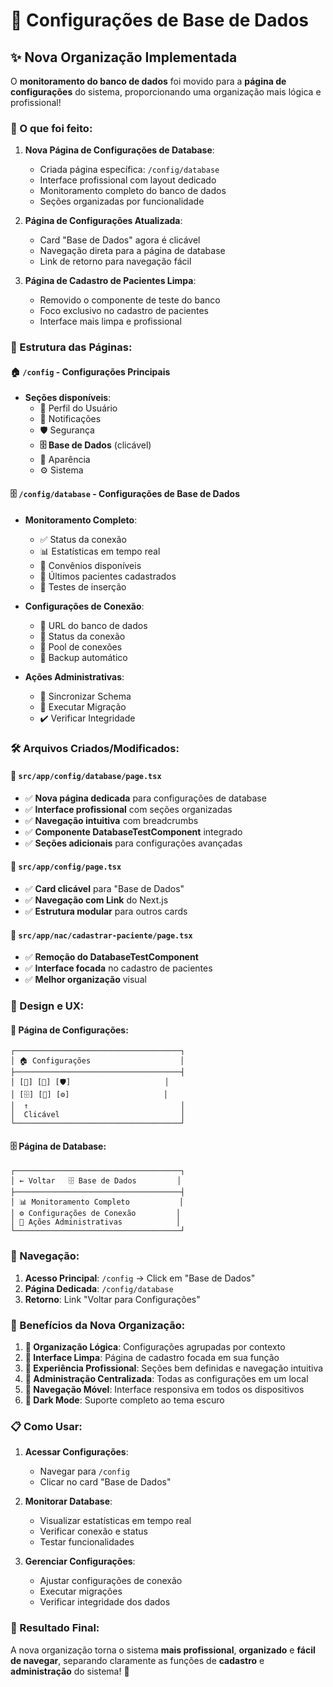 # 🔧 Configurações de Base de Dados

## ✨ Nova Organização Implementada

O **monitoramento do banco de dados** foi movido para a **página de configurações** do sistema, proporcionando uma organização mais lógica e profissional!

### 🎯 O que foi feito:

1. **Nova Página de Configurações de Database**:
   - Criada página específica: `/config/database`
   - Interface profissional com layout dedicado
   - Monitoramento completo do banco de dados
   - Seções organizadas por funcionalidade

2. **Página de Configurações Atualizada**:
   - Card "Base de Dados" agora é clicável
   - Navegação direta para a página de database
   - Link de retorno para navegação fácil

3. **Página de Cadastro de Pacientes Limpa**:
   - Removido o componente de teste do banco
   - Foco exclusivo no cadastro de pacientes
   - Interface mais limpa e profissional

### 📁 Estrutura das Páginas:

#### 🏠 `/config` - Configurações Principais
- **Seções disponíveis**:
  - 👤 Perfil do Usuário
  - 🔔 Notificações  
  - 🛡️ Segurança
  - **🗄️ Base de Dados** (clicável)
  - 🎨 Aparência
  - ⚙️ Sistema

#### 🗄️ `/config/database` - Configurações de Base de Dados
- **Monitoramento Completo**:
  - ✅ Status da conexão
  - 📊 Estatísticas em tempo real
  - 🏥 Convênios disponíveis
  - 👥 Últimos pacientes cadastrados
  - 🧪 Testes de inserção

- **Configurações de Conexão**:
  - 🔗 URL do banco de dados
  - 🔌 Status da conexão
  - 🔄 Pool de conexões
  - 💾 Backup automático

- **Ações Administrativas**:
  - 🔄 Sincronizar Schema
  - 🚀 Executar Migração
  - ✔️ Verificar Integridade

### 🛠️ Arquivos Criados/Modificados:

#### 📄 `src/app/config/database/page.tsx`
- ✅ **Nova página dedicada** para configurações de database
- ✅ **Interface profissional** com seções organizadas
- ✅ **Navegação intuitiva** com breadcrumbs
- ✅ **Componente DatabaseTestComponent** integrado
- ✅ **Seções adicionais** para configurações avançadas

#### 📄 `src/app/config/page.tsx`  
- ✅ **Card clicável** para "Base de Dados"
- ✅ **Navegação com Link** do Next.js
- ✅ **Estrutura modular** para outros cards

#### 📄 `src/app/nac/cadastrar-paciente/page.tsx`
- ✅ **Remoção do DatabaseTestComponent**
- ✅ **Interface focada** no cadastro de pacientes
- ✅ **Melhor organização** visual

### 🎨 Design e UX:

#### 🎯 Página de Configurações:
```
┌─────────────────────────────────────┐
│ 🏠 Configurações                    │
├─────────────────────────────────────┤
│ [👤] [🔔] [🛡️]                     │
│ [🗄️] [🎨] [⚙️]                     │
│  ↑                                  │
│  Clicável                           │
└─────────────────────────────────────┘
```

#### 🗄️ Página de Database:
```
┌─────────────────────────────────────┐
│ ← Voltar   🗄️ Base de Dados         │
├─────────────────────────────────────┤
│ 📊 Monitoramento Completo           │
│ ⚙️ Configurações de Conexão         │
│ 🔧 Ações Administrativas            │
└─────────────────────────────────────┘
```

### 🚀 Navegação:

1. **Acesso Principal**: `/config` → Click em "Base de Dados"
2. **Página Dedicada**: `/config/database` 
3. **Retorno**: Link "Voltar para Configurações"

### 🎯 Benefícios da Nova Organização:

1. **🎯 Organização Lógica**: Configurações agrupadas por contexto
2. **🧹 Interface Limpa**: Página de cadastro focada em sua função
3. **👥 Experiência Profissional**: Seções bem definidas e navegação intuitiva
4. **🔧 Administração Centralizada**: Todas as configurações em um local
5. **📱 Navegação Móvel**: Interface responsiva em todos os dispositivos
6. **🌙 Dark Mode**: Suporte completo ao tema escuro

### 📋 Como Usar:

1. **Acessar Configurações**: 
   - Navegar para `/config`
   - Clicar no card "Base de Dados"

2. **Monitorar Database**:
   - Visualizar estatísticas em tempo real
   - Verificar conexão e status
   - Testar funcionalidades

3. **Gerenciar Configurações**:
   - Ajustar configurações de conexão
   - Executar migrações
   - Verificar integridade dos dados

### 🎉 Resultado Final:

A nova organização torna o sistema **mais profissional**, **organizado** e **fácil de navegar**, separando claramente as funções de **cadastro** e **administração** do sistema! 🎊
